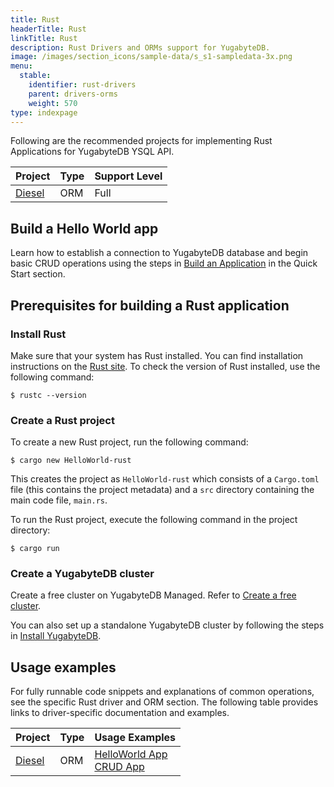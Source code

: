 ```yaml
---
title: Rust
headerTitle: Rust
linkTitle: Rust
description: Rust Drivers and ORMs support for YugabyteDB.
image: /images/section_icons/sample-data/s_s1-sampledata-3x.png
menu:
  stable:
    identifier: rust-drivers
    parent: drivers-orms
    weight: 570
type: indexpage
---
```

Following are the recommended projects for implementing Rust Applications for YugabyteDB YSQL API.

| Project | Type | Support Level |
| :------ | :--- | :------------ |
| [Diesel](diesel/) | ORM | Full |

## Build a Hello World app

Learn how to establish a connection to YugabyteDB database and begin basic CRUD operations using the steps in [Build an Application](/preview/quick-start/build-apps/rust/ysql-diesel) in the Quick Start section.

## Prerequisites for building a Rust application

### Install Rust

Make sure that your system has Rust installed. You can find installation instructions on the [Rust site](https://www.rust-lang.org/tools/install). To check the version of Rust installed, use the following command:

```shell
$ rustc --version
```

### Create a Rust project

To create a new Rust project, run the following command:

```shell
$ cargo new HelloWorld-rust
```

This creates the project as `HelloWorld-rust` which consists of a `Cargo.toml` file (this contains the project metadata) and a `src` directory containing the main code file, `main.rs`.

To run the Rust project, execute the following command in the project directory:

```shell
$ cargo run
```

### Create a YugabyteDB cluster

Create a free cluster on YugabyteDB Managed. Refer to [Create a free cluster](/preview/yugabyte-cloud/cloud-quickstart/qs-add/).

You can also set up a standalone YugabyteDB cluster by following the steps in [Install YugabyteDB](/preview/quick-start/install/macos/).

## Usage examples

For fully runnable code snippets and explanations of common operations, see the specific Rust driver and ORM section. The following table provides links to driver-specific documentation and examples.

| Project | Type | Usage Examples |
| :------ | :--- | :------------- |
| [Diesel](diesel/) | ORM | [HelloWorld App](/preview/quick-start/build-apps/rust/ysql-diesel/) <br />[CRUD App](diesel/) |
